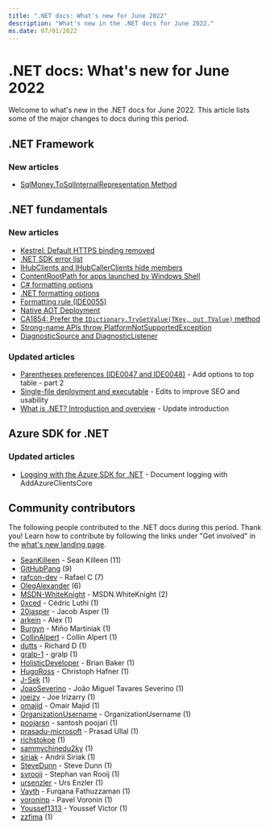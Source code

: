 ```yaml
---
title: ".NET docs: What's new for June 2022"
description: "What's new in the .NET docs for June 2022."
ms.date: 07/01/2022
---
```


# .NET docs: What's new for June 2022

Welcome to what's new in the .NET docs for June 2022. This article lists some of the major changes to docs during this period.

## .NET Framework

### New articles

- [SqlMoney.ToSqlInternalRepresentation Method](../framework/additional-apis/system.data.sqltypes.sqlmoney.tosqlinternalrepresentation.md)

## .NET fundamentals

### New articles

- [Kestrel: Default HTTPS binding removed](../core/compatibility/aspnet-core/7.0/https-binding-kestrel.md)
- [.NET SDK error list](../core/tools/sdk-errors/index.md)
- [IHubClients and IHubCallerClients hide members](../core/compatibility/aspnet-core/7.0/ihubclients-ihubcallerclients.md)
- [ContentRootPath for apps launched by Windows Shell](../core/compatibility/extensions/7.0/contentrootpath-hosted-app.md)
- [C# formatting options](../fundamentals/code-analysis/style-rules/csharp-formatting-options.md)
- [.NET formatting options](../fundamentals/code-analysis/style-rules/dotnet-formatting-options.md)
- [Formatting rule (IDE0055)](../fundamentals/code-analysis/style-rules/ide0055.md)
- [Native AOT Deployment](../core/deploying/native-aot.md)
- [CA1854: Prefer the `IDictionary.TryGetValue(TKey, out TValue)` method](../fundamentals/code-analysis/quality-rules/ca1854.md)
- [Strong-name APIs throw PlatformNotSupportedException](../core/compatibility/core-libraries/6.0/strong-name-signing-exceptions.md)
- [DiagnosticSource and DiagnosticListener](../core/diagnostics/diagnosticsource-diagnosticlistener.md)

### Updated articles

- [Parentheses preferences (IDE0047 and IDE0048)](../fundamentals/code-analysis/style-rules/ide0047-ide0048.md) - Add options to top table - part 2
- [Single-file deployment and executable](../core/deploying/single-file/overview.md) - Edits to improve SEO and usability
- [What is .NET? Introduction and overview](../core/introduction.md) - Update introduction

## Azure SDK for .NET

### Updated articles

- [Logging with the Azure SDK for .NET](../azure/sdk/logging.md) - Document logging with AddAzureClientsCore

## Community contributors

The following people contributed to the .NET docs during this period. Thank you! Learn how to contribute by following the links under "Get involved" in the [what's new landing page](index.yml).

- [SeanKilleen](https://github.com/SeanKilleen) - Sean Killeen (11)
- [GitHubPang](https://github.com/GitHubPang) (9)
- [rafcon-dev](https://github.com/rafcon-dev) - Rafael C (7)
- [OlegAlexander](https://github.com/OlegAlexander) (6)
- [MSDN-WhiteKnight](https://github.com/MSDN-WhiteKnight) - MSDN.WhiteKnight (2)
- [0xced](https://github.com/0xced) - Cédric Luthi (1)
- [20jasper](https://github.com/20jasper) - Jacob Asper (1)
- [arkein](https://github.com/arkein) - Alex (1)
- [Burgyn](https://github.com/Burgyn) - Miňo Martiniak (1)
- [CollinAlpert](https://github.com/CollinAlpert) - Collin Alpert (1)
- [dutts](https://github.com/dutts) - Richard D (1)
- [gralp-1](https://github.com/gralp-1) - gralp (1)
- [HolisticDeveloper](https://github.com/HolisticDeveloper) - Brian Baker (1)
- [HugoRoss](https://github.com/HugoRoss) - Christoph Hafner (1)
- [J-Sek](https://github.com/J-Sek) (1)
- [JoaoSeverino](https://github.com/JoaoSeverino) - João Miguel Tavares Severino (1)
- [joeizy](https://github.com/joeizy) - Joe Irizarry (1)
- [omajid](https://github.com/omajid) - Omair Majid (1)
- [OrganizationUsername](https://github.com/OrganizationUsername) - OrganizationUsername (1)
- [poojarsn](https://github.com/poojarsn) - santosh poojari (1)
- [prasadu-microsoft](https://github.com/prasadu-microsoft) - Prasad Ullal (1)
- [richstokoe](https://github.com/richstokoe) (1)
- [sammychinedu2ky](https://github.com/sammychinedu2ky) (1)
- [siriak](https://github.com/siriak) - Andrii Siriak (1)
- [SteveDunn](https://github.com/SteveDunn) - Steve Dunn (1)
- [svrooij](https://github.com/svrooij) - Stephan van Rooij (1)
- [ursenzler](https://github.com/ursenzler) - Urs Enzler (1)
- [Vayth](https://github.com/Vayth) - Furqana Fathuzzaman (1)
- [voroninp](https://github.com/voroninp) - Pavel Voronin (1)
- [Youssef1313](https://github.com/Youssef1313) - Youssef Victor (1)
- [zzfima](https://github.com/zzfima) (1)

